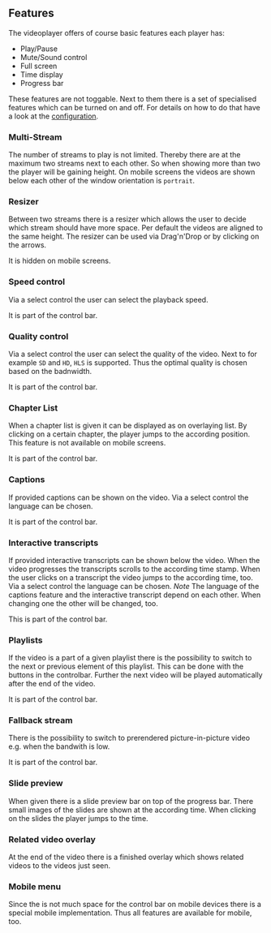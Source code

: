 ## Features

The videoplayer offers of course basic features each player has:
* Play/Pause
* Mute/Sound control
* Full screen 
* Time display
* Progress bar

These features are not toggable. Next to them there is a set of specialised features which can be turned on and off. For details on how to do that have a look at the [configuration](configuration.md).

### Multi-Stream 
The number of streams to play is not limited. Thereby there are at the maximum two streams next to each other. So when showing more than two the player will be gaining height. On mobile screens the videos are shown below each other of the window orientation is `portrait`.

### Resizer
Between two streams there is a resizer which allows the user to decide which stream should have more space. Per default the videos are aligned to the same height. The resizer can be used via Drag'n'Drop or by clicking on the arrows.

It is hidden on mobile screens.

### Speed control
Via a select control the user can select the playback speed. 

It is part of the control bar.

### Quality control
Via a select control the user can select the quality of the video. Next to for example `SD` and `HD`, `HLS` is supported. Thus the optimal quality is chosen based on the badnwidth. 

It is part of the control bar.

### Chapter List
When a chapter list is given it can be displayed as on overlaying list. By clicking on a certain chapter, the player jumps to the according position. This feature is not available on mobile screens.

It is part of the control bar.

### Captions 
If provided captions can be shown on the video. Via a select control the language can be chosen. 

It is part of the control bar.

### Interactive transcripts
If provided interactive transcripts can be shown below the video. When the video progresses the transcripts scrolls to the according time stamp. When the user clicks on a transcript the video jumps to the according time, too. Via a select control the language can be chosen.
*Note* The language of the captions feature and the interactive transcript depend on each other. When changing one the other will be changed, too. 

This is part of the control bar.

### Playlists

If the video is a part of a given playlist there is the possibility to switch to the next or previous element of this playlist. This can be done with the buttons in the controlbar. Further the next video will be played automatically after the end of the video.

It is part of the control bar.

### Fallback stream
There is the possibility to switch to prerendered picture-in-picture video e.g. when the bandwith is low. 

It is part of the control bar.

### Slide preview
When given there is a slide preview bar on top of the progress bar. There small images of the slides are shown at the according time. When clicking on the slides the player jumps to the time.

### Related video overlay
At the end of the video there is a finished overlay which shows related videos to the videos just seen.

### Mobile menu
Since the is not much space for the control bar on mobile devices there is a special mobile implementation. Thus all features are available for mobile, too.


